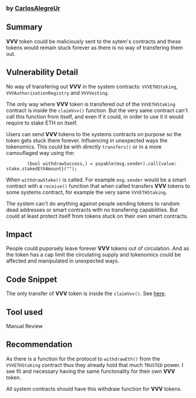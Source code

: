 ### by [CarlosAlegreUr](https://github.com/CarlosAlegreUr)

## Summary

**VVV** token could be maliciously sent to the sytem's contracts and these tokens would remain stuck forever as there is no way of transfering them out.

## Vulnerability Detail

No way of transfering out **VVV** in the system contracts: `VVVETHStaking`, `VVVAuthorizationRegistry` and `VVVVesting`.

The only way where **VVV** token is transfered out of the `VVVETHStaking` contract is inside the `claimVvv()` function. But the very same contract can't call this function from itself, and even if it could, in order to use it it would require to stake ETH on itself.

Users can send **VVV** tokens to the systems contracts on purpose so the token gets stuck there forever. Influencing in unexpected ways the tokenomics. This could be with directly `transfers()` or in a more camouflaged way using the:

```solidity
        (bool withdrawSuccess,) = payable(msg.sender).call{value: stake.stakedEthAmount}("");
```
When `withdrawStake()` is called. For example `msg.sender` would be a smart contract with a `receive()` function that when called transfers **VVV** tokens to some systems contract, for example the very same `VVVETHStaking`.

The system can't do anything against people sending tokens to random dead addresses or smart contracts with no transfering capabilities. But could at least protect itself from tokens stuck on their own smart contracts.

## Impact

People could puporsely leave forever **VVV** tokens out of circulation. And as the token has a cap limit the circulating supply and tokenomics could be affected and manipulated in unexpected ways. 

## Code Snippet

The only transfer of **VVV** token is inside the `claimVvv()`.
See [here](https://github.com/sherlock-audit/2024-03-vvv-vesting-staking/blob/main/vvv-platform-smart-contracts/contracts/staking/VVVETHStaking.sol#L191).

## Tool used

Manual Review

## Recommendation

As there is a function for the protocol to `withdrawEth()` from the `VVVETHStaking` contract thus they already hold that much `TRUSTED` power. I see fit and necessary having the same functonality for their own **VVV** token.

All system contracts should have this withdraw function for **VVV** tokens.
